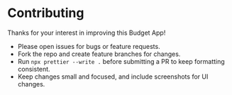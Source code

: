 # Contributing

Thanks for your interest in improving this Budget App!

- Please open issues for bugs or feature requests.
- Fork the repo and create feature branches for changes.
- Run `npx prettier --write .` before submitting a PR to keep formatting consistent.
- Keep changes small and focused, and include screenshots for UI changes.


